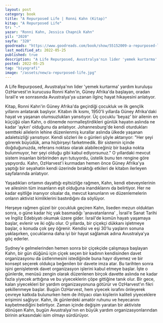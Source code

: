 ```yaml
---
layout: post
category: book
title: "A Repurposed Life | Ronni Kahn (Kitap)"
kitap: "A Repurposed Life"
tr: "-"
yazar: "Ronni Kahn, Jessica Chapnik Kahn"
yil: "2020"
sayfa: "320"
goodreads: "https://www.goodreads.com/book/show/55152009-a-repurposed-life"
last_modified_at: 2022-05-25
published: true
description: "A Life Repurposed, Avustralya'nın lider 'yemek kurtarma' yardım kuruluşu OzHarvest'ın kurucusu Ronni Kahn'in, Güney Afrika'da başlayan, oradan İsrail'e ve sonrasında Avustralya'ya uzanan ilginç hayat hikayesini anlatıyor."
posted: 2022-05-25
tag: "biyografi"
image: "/assets/new/a-repurposed-life.jpg"
---
```


A Life Repurposed, Avustralya'nın lider 'yemek kurtarma' yardım kuruluşu OzHarvest'ın kurucusu Ronni Kahn'in, Güney Afrika'da başlayan, oradan İsrail'e ve sonrasında Avustralya'ya uzanan ilginç hayat hikayesini anlatıyor.

Kitap, Ronni Kahn'in Güney Afrika'da geçirdiği çocukluk ve ilk gençlik yıllarını anlatarak başlıyor. Kitabın ilk kısmı, 1950'li yıllarda Güney Afrika'daki hayat ve yaşanan olumsuzlukları yansıtıyor. Üç çocuklu 'beyaz' bir ailenin en küçüğü olan Kahn, o dönemde normalleştirdikleri günlük hayatın aslında ne kadar 'aykırı' olduğunu da anlatıyor. Johannesburg'de kendi oturdukları semtteki ailelerin lehine düzenlenmiş kurallar aslında ülkede yaşanan adaletsizliği yansıtıyor. Kendi sözleri ile o günleri şöyle aktarıyor: "Her şeyi görerek büyüdük, ama hiçbirşeyi farketmedik. Bir sistemin içinde doğduğunuzda, referans noktası olarak alabileceğiniz bir başka nokta bulunmuyor, her şeyi olduğu gibi kabul ediyorsunuz." O yıllardaki mevcut sistem insanları birbirinden ayrı tutuyordu, üstelik bunu ten rengine göre yapıyordu. Kahn, OzHarvest'i kurmadan hemen önce Güney Afrika'ya yaptığı bir seyahatin kendi üzerinde bıraktığı etkileri de kitabın ilerleyen sayfalarında anlatıyor.

Yaşadıkları ortamın dayattığı eşitsizliğe rağmen, Kahn, kendi ebeveynlerinin ve ailesinin tüm insanların eşit olduğuna inandıklarını da belirtiyor. Her ne kadar eşitliğe inanıyor olsalar da, mevcut kanunların ve düzenlemelerin onların aktivist kimliklerini bastırdığını da söylüyor.

Herşeye rağmen güzel bir çocukluk geçiren Kahn, liseden mezun olduktan sonra, o güne kadar hiç yak basmadığı 'anavatanlarına' , İsrail'e Sanat Tarihi ve İngiliz Edebiyatı okumak üzere gider. İsrail'de komün hayatı yaşamaya başlar, evlenir ve iki oğlu olur. O yıllarda, bir çiçekçi dükkanı işletmeye başlar, o konuda çok şey öğrenir. Kendisi ve eşi 30'lu yaşların sonuna yaklaşırken, çocuklarına daha iyi bir hayat sağlamak adına Avustralya'ya göç ederler. 

Sydney'e gelmelerinden hemen sonra bir çiçekçide çalışmaya başlayan Kahn, bir gün düğünü için çiçek seçen bir kadının kendisinden davet organizasyonu da üstlenmesini istediğinde buna hayır diyemez ve bir konsept seçerek oldukça beğenilen bir davete imza atar. Bu tarihten sonra işini genişleterek davet organizasyon işlerini kabul etmeye başlar. İşte o günlerde, menüsü zengin olarak düzenlenen birçok davette aslında ne kadar fazla yiyecek arttığına ve bu yiyeceklerin çöpe gittiğine tanık olur. Bir gece, kalan yiyecekleri bir yardım organizasyonuna götürür ve OzHarvest'ın fikri şekillenmeye başlar. Bugün OzHarvest, hem yiyecek israfını önleyerek çevreye katkıda bulunurken hem de ihtiyacı olan kişilerin kaliteli yiyeceklere erişimini sağlıyor. Kahn, ilk günlerdeki amatör ruhunu ve heyecanını kaybetmediğini belirtiyor. Zaman içinde değişim yaratan bir aktiviste dönüşen Kahn, bugün Avustralya'nın en büyük yardım organizasyonlarından birinin arkasındaki isim olmayı sürdürüyor.
